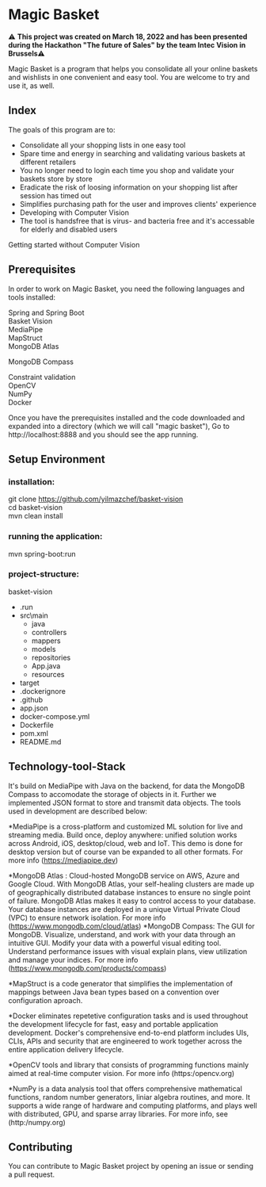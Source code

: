 # Magic Basket

⚠️ **This project was created on March 18, 2022 and has been presented during the Hackathon "The future of Sales" by the team Intec Vision in Brussels**⚠️ 

Magic Basket is a program that helps you consolidate all your online baskets and wishlists in one convenient and easy tool. You are welcome to try and use it, as well.

## Index
The goals of this program are to:

* Consolidate all your shopping lists in one easy tool
* Spare time and energy in searching and validating various baskets at different retailers
* You no longer need to login each time you shop and validate your baskets store by store
* Eradicate the risk of loosing information on your shopping list after session has timed out
* Simplifies purchasing path for the user and improves clients' experience
* Developing with Computer Vision
* The tool is handsfree that is virus- and bacteria free and it's accessable for elderly and disabled users

Getting started without Computer Vision

## Prerequisites <br/>
In order to work on Magic Basket, you need the following languages and tools installed: <br/>

Spring and Spring Boot <br/>
Basket Vision <br/>
MediaPipe <br/>
MapStruct <br/>
MongoDB Atlas <br/>

MongoDB Compass <br/>

Constraint validation <br/>
OpenCV <br/>
NumPy <br/>
Docker <br/>

Once you have the prerequisites installed and the code downloaded and expanded into a directory (which we will call "magic basket"),
Go to http://localhost:8888 and you should see the app running.

## Setup Environment

### installation: <br/>
git clone https://github.com/yilmazchef/basket-vision <br/>
cd basket-vision <br/>
mvn clean install <br/>

### running the application: <br/>
mvn spring-boot:run

### project-structure:
basket-vision
* .run
* src\main
  * java
   * controllers
   * mappers
   * models
   * repositories
    * App.java
  * resources
* target
* .dockerignore
* .github
* app.json
* docker-compose.yml
* Dockerfile
* pom.xml
* README.md

## Technology-tool-Stack

It's build on MediaPipe with Java on the backend, for data the MongoDB Compass to accomodate the storage of objects in it. Further we implemented JSON format to store and transmit data objects.
The tools used in development are described below:

*MediaPipe is a cross-platform and customized ML solution for live and streaming media. Build once, deploy anywhere: unified solution works across Android, iOS, desktop/cloud, web and IoT.
This demo is done for desktop version but of course van be expanded to all other formats. For more info (https://mediapipe.dev)

*MongoDB Atlas : Cloud-hosted MongoDB service on AWS, Azure and Google Cloud. With MongoDB Atlas, your self-healing clusters are made up of geographically distributed database instances to ensure no single point of failure. MongoDB Atlas makes it easy to control access to your database. Your database instances are deployed in a unique Virtual Private Cloud (VPC) to ensure network isolation. For more info (https://www.mongodb.com/cloud/atlas)
*MongoDB Compass: The GUI for MongoDB. Visualize, understand, and work with your data through an intuitive GUI. Modify your data with a powerful visual editing tool. Understand performance issues with visual explain plans, view utilization and manage your indices. For more info (https://www.mongodb.com/products/compass)

*MapStruct is a code generator that simplifies the implementation of mappings between Java bean types based on a convention over configuration aproach.

*Docker eliminates repetetive configuration tasks and is used throughout the development lifecycle for fast, easy and portable application development. Docker's comprehensive end-to-end platform includes UIs, CLIs, APIs and security that are engineered to work together across the entire application delivery lifecycle.

*OpenCV tools and library that consists of programming functions mainly aimed at real-time computer vision. For more info (https:/opencv.org)

*NumPy is a data analysis tool that offers comprehensive mathematical functions, random number generators, liniar algebra routines, and more. It supports a wide range of hardware and computing platforms, and plays well with distributed, GPU, and sparse array libraries. For more info, see (http:/numpy.org)

## Contributing

You can contribute to Magic Basket project by opening an issue or sending a pull request. 
